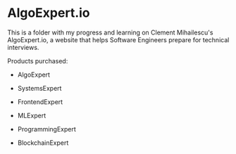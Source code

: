 # AlgoExpert.io

This is a folder with my progress and learning on Clement Mihailescu's AlgoExpert.io, a website that helps Software Engineers prepare for technical interviews.

Products purchased:

- AlgoExpert

- SystemsExpert

- FrontendExpert

- MLExpert

- ProgrammingExpert

- BlockchainExpert